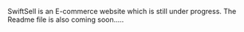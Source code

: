 SwiftSell is an E-commerce website which is still under progress. The Readme file is also coming soon.....
